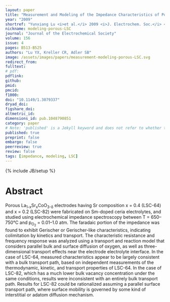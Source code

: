 ```yaml
---
layout: paper
title: "Measurement and Modeling of the Impedance Characteristics of Porous La<sub>1-x</sub>Sr<sub>x</sub>CoO<sub>3-&delta;</sub> Electrodes"
year: "2009"
shortref: "Yunxiang Lu <i>et al.</i> 2009 <i>J. Electrochem. Soc.</i> <b>156</b> B513"
nickname: modeling-porous-LSC
journal: "Journal of the Electrochemical Society"
volume: 156
issue: 4
pages: B513-B525
authors: "Lu YX, Kreller CR, Adler SB"
image: /assets/images/papers/measurement-modeling-porous-LSC.svg
redirect_from: 
fulltext: 
# pdf: 
pdflink: 
github: 
pmid: 
pmcid: 
f1000: 
doi: "10.1149/1.3079337"
dryad_doi:
figshare_doi: 
altmetric_id: 
dimensions_id: pub.1048790851
category: paper
# Note: 'published' is a Jekyll keyword and does not refer to whether the paper is published, but rather to whether this Markdown should be part of the rendered site.
published: true
preprint: false
embargo: false
peerreview: true
review: false
tags: [impedance, modeling, LSC]
---
```

{% include JB/setup %}

# Abstract 

Porous La<sub>1-x</sub>Sr<sub>x</sub>CoO<sub>3-&delta;</sub> electrodes having Sr composition x = 0.4 (LSC-64) and x = 0.2 (LSC-82) were fabricated on
Sm-doped ceria electrolytes, and studied using electrochemical impedance spectroscopy between T = 650–750°C and p<sub>O<sub>2</sub></sub>
= 0.01–1.0 atm. The faradaic portion of the impedance was found to exhibit Gerischer or Gerischer-like characteristics, indicating
colimitation by kinetics and transport. The characteristic resistance and frequency response was analyzed using a transport and
reaction model that considers parallel bulk and surface diffusion of oxygen, as well as three-dimensional transport effects near the
electrode electrolyte interface. In the case of LSC-64, measured characteristics appear to be largely consistent with a bulk transport
path, based on independent measurements of the thermodynamic, kinetic, and transport properties of LSC-64. In the case of
LSC-82, which has a much lower bulk vacancy concentration under the same conditions, results were inconsistent with an entirely
bulk transport path. Results for LSC-82 could be rationalized assuming a parallel surface transport path, where surface mobility is
governed by some kind of interstitial or adatom diffusion mechanism.
